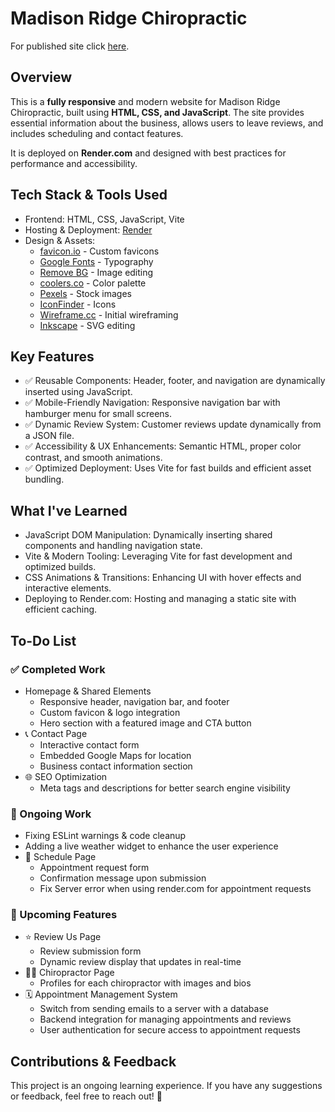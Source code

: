 # Madison Ridge Chiropractic
For published site click [here](https://madisonridgechiropractic.onrender.com).

## Overview
This is a **fully responsive** and modern website for Madison Ridge Chiropractic, built using **HTML, CSS, and JavaScript**. The site provides essential information about the business, allows users to leave reviews, and includes scheduling and contact features.

It is deployed on **Render.com** and designed with best practices for performance and accessibility.

## Tech Stack & Tools Used
- Frontend: HTML, CSS, JavaScript, Vite
- Hosting & Deployment: [Render](https://render.com)
- Design & Assets:
  - [favicon.io](https://favicon.io) - Custom favicons
  - [Google Fonts](https://fonts.google.com) - Typography
  - [Remove BG](https://www.remove.bg) - Image editing
  - [coolers.co](https://coolors.co) - Color palette
  - [Pexels](https://www.pexels.com) - Stock images
  - [IconFinder](https://www.iconfinder.com) - Icons
  - [Wireframe.cc](https://wireframe.cc) - Initial wireframing
  - [Inkscape](https://inkscape.org) - SVG editing

## Key Features
- ✅ Reusable Components: Header, footer, and navigation are dynamically inserted using JavaScript.
- ✅ Mobile-Friendly Navigation: Responsive navigation bar with hamburger menu for small screens.
- ✅ Dynamic Review System: Customer reviews update dynamically from a JSON file.
- ✅ Accessibility & UX Enhancements: Semantic HTML, proper color contrast, and smooth animations.
- ✅ Optimized Deployment: Uses Vite for fast builds and efficient asset bundling.

## What I've Learned
- JavaScript DOM Manipulation: Dynamically inserting shared components and handling navigation state.
- Vite & Modern Tooling: Leveraging Vite for fast development and optimized builds.
- CSS Animations & Transitions: Enhancing UI with hover effects and interactive elements.
- Deploying to Render.com: Hosting and managing a static site with efficient caching.

## To-Do List
### ✅ Completed Work
- Homepage & Shared Elements
   - Responsive header, navigation bar, and footer
   - Custom favicon & logo integration
   - Hero section with a featured image and CTA button
- 📞 Contact Page
   - Interactive contact form
   - Embedded Google Maps for location
   - Business contact information section
- 🌐 SEO Optimization
   - Meta tags and descriptions for better search engine visibility
### 🔧 Ongoing Work
- Fixing ESLint warnings & code cleanup
- Adding a live weather widget to enhance the user experience
- 📅 Schedule Page
   - Appointment request form
   - Confirmation message upon submission
   - Fix Server error when using render.com for appointment requests
### 🚀 Upcoming Features
- ⭐ Review Us Page
   - Review submission form
   - Dynamic review display that updates in real-time
- 👨‍⚕️ Chiropractor Page
   - Profiles for each chiropractor with images and bios
- 🗓️ Appointment Management System
   - Switch from sending emails to a server with a database
   - Backend integration for managing appointments and reviews
   - User authentication for secure access to appointment requests
## Contributions & Feedback
This project is an ongoing learning experience. If you have any suggestions or feedback, feel free to reach out! 🚀